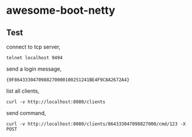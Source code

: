 # awesome-boot-netty


## Test

connect to tcp server,

```shell
telnet localhost 9494
```

send a login message,

```shell
{0F8643330470988270000100251241BE4F9C8A2672A4}
```

list all clients,

```shell
curl -v http://localhost:8080/clients
```

send command,

```shell
curl -v http://localhost:8080/clients/864333047098827000/cmd/123 -X POST
```
